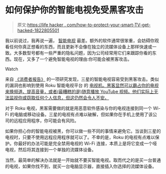 # 如何保护你的智能电视免受黑客攻击

> 原文:[https://life hacker . com/how-to-protect-your-smart-TV-get-hacked-1822805501](https://lifehacker.com/how-to-protect-your-smart-tv-from-getting-hacked-1822805501)

我以前说过，我再说一遍， [智能电视](https://lifehacker.com/the-best-smart-tvs-for-watching-netflix-according-to-n-1766384669) 最差。额外的软件通常很笨重，会妨碍你观看任何你真正想看的东西，而且更新不会像在独立的流媒体设备上那样快速或一致。大多数型号都有一些严重的隐私问题，因为公司经常用它们来跟踪你看的东西。现在，又多了一个避免智能电视的理由:你可能会被黑客攻击。

Watch

来自 [《消费者报告》](https://www.consumerreports.org/televisions/samsung-roku-smart-tvs-vulnerable-to-hacking-consumer-reports-finds/) 的一项研究发现，三星的智能电视容易受到黑客攻击。类似的漏洞也影响到使用 Roku 智能电视平台 的 [电视机。黑客显然可以霸占你的电视来换频道、提高音量，或者(最糟糕的是)随意播放 YouTube 视频。他们实际上无法监视你或窃取任何个人信息，但这仍然会令人不安。](https://gizmodo.com/tcls-new-roku-4k-tv-is-very-good-and-beautifully-cheap-1796514028)

对于 Roku 电视，黑客需要做的就是用恶意软件感染与你的电视连接到同一个 Wi-Fi 的电脑或移动设备。三星的电视有点难以破解，但如果你在手机上使用了该公司的远程应用程序，你可能会有风险。

如果你担心你的智能电视被黑，你可以做一些不同的事情来避免它。当谈到三星的电视时，只要不使用远程应用程序就可以了。不幸的是，Roku 的电视有点难以保护。你最好的办法可能是完全禁用电视的 Wi-Fi 连接，本质上是将它变成一个哑电视，然后将其连接到一个单独的流媒体设备。

当然，最简单的解决办法就是一开始就不要买智能电视。取而代之的是买一台普通的电视，如果你找不到，就买一台电脑显示器，直接插入你选择的流媒体设备。